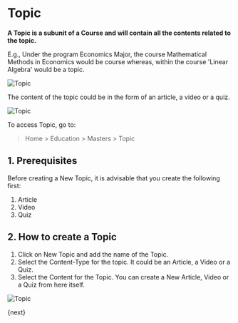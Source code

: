 <!-- add-breadcrumbs -->
# Topic

**A Topic is a subunit of a Course and will contain all the contents related to the topic.**

E.g., Under the program Economics Major, the course Mathematical Methods in Economics would be course whereas, within the course 'Linear Algebra' would be a topic.

![Topic](/docs/assets/img/education/education-program-workflow.png)

The content of the topic could be in the form of an article, a video or a quiz.

![Topic](/docs/assets/img/education/education-topic-1.png)

To access Topic, go to:

> Home > Education > Masters > Topic

## 1. Prerequisites

Before creating a New Topic, it is advisable that you create the following first:

1. Article 
2. Video 
3. Quiz 

## 2. How to create a Topic

1. Click on New Topic and add the name of the Topic.
2. Select the Content-Type for the topic. It could be an Article, a Video or a Quiz.
3. Select the Content for the Topic. You can create a New Article, Video or a Quiz from here itself.

![Topic](/docs/assets/img/education/education-topic-3.gif)

{next}




